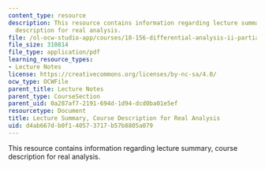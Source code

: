 ```yaml
---
content_type: resource
description: This resource contains information regarding lecture summary, course
  description for real analysis.
file: /ol-ocw-studio-app/courses/18-156-differential-analysis-ii-partial-differential-equations-and-fourier-analysis-spring-2016/d4ab667db0f140573717b57b8805a079_MIT18_156S16_summary.pdf
file_size: 310814
file_type: application/pdf
learning_resource_types:
- Lecture Notes
license: https://creativecommons.org/licenses/by-nc-sa/4.0/
ocw_type: OCWFile
parent_title: Lecture Notes
parent_type: CourseSection
parent_uid: 0a287af7-2191-694d-1d94-dcd0ba01e5ef
resourcetype: Document
title: Lecture Summary, Course Description for Real Analysis
uid: d4ab667d-b0f1-4057-3717-b57b8805a079
---
```

This resource contains information regarding lecture summary, course description for real analysis.